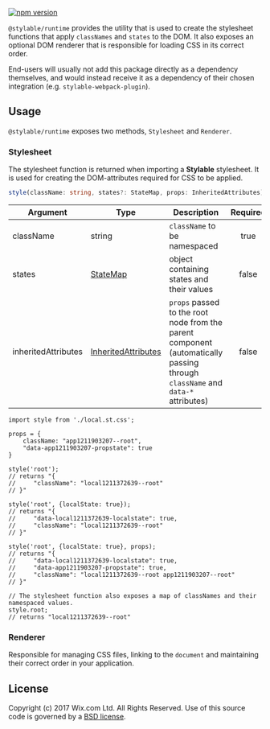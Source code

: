 [![npm version](https://img.shields.io/npm/v/stylable-runtime.svg)](https://www.npmjs.com/package/stylable-runtime)

`@stylable/runtime` provides the utility that is used to create the stylesheet functions that apply `classNames` and `states` to the DOM. It also exposes an optional DOM renderer that is responsible for loading CSS in its correct order.

End-users will usually not add this package directly as a dependency themselves, and would instead receive it as a dependency of their chosen integration (e.g. `stylable-webpack-plugin`).

## Usage
`@stylable/runtime` exposes two methods, `Stylesheet` and `Renderer`.

### Stylesheet 
The stylesheet function is returned when importing a **Stylable** stylesheet. It is used for creating the DOM-attributes required for CSS to be applied.

```ts
style(className: string, states?: StateMap, props: InheritedAttributes)
```

|Argument|Type|Description|Required|
|---------|----|-----------|:------:|
|className|string|`className` to be namespaced|true|
|states|[StateMap](https://github.com/wix/stylable/blob/master/packages/stylable-runtime/src/types.ts#L3)|object containing states and their values|false|
|inheritedAttributes|[InheritedAttributes](https://github.com/wix/stylable/blob/master/packages/stylable-runtime/src/types.ts#L12)|`props` passed to the root node from the parent component (automatically passing through `className` and `data-*` attributes) |false|

```tsx
import style from './local.st.css';

props = {
    className: "app1211903207--root",
    "data-app1211903207-propstate": true
}

style('root');
// returns "{
//     "className": "local1211372639--root"
// }"

style('root', {localState: true});
// returns "{
//     "data-local1211372639-localstate": true,
//     "className": "local1211372639--root"
// }"

style('root', {localState: true}, props);
// returns "{
//     "data-local1211372639-localstate": true,
//     "data-app1211903207-propstate": true,
//     "className": "local1211372639--root app1211903207--root"
// }"

// The stylesheet function also exposes a map of classNames and their namespaced values.
style.root;
// returns "local1211372639--root"
```

### Renderer 
Responsible for managing CSS files, linking to the `document` and maintaining their correct order in your application.

## License

Copyright (c) 2017 Wix.com Ltd. All Rights Reserved. Use of this source code is governed by a [BSD license](./LICENSE).


